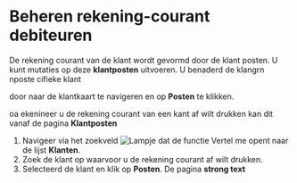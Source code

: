 # Beheren rekening-courant debiteuren

De rekening courant van de klant wordt gevormd door de klant posten. U kunt mutaties op deze **klantposten** uitvoeren.
U benaderd de klangrn nposte cifieke klant

 door naar de klantkaart te navigeren en op **Posten** te klikken. 

 oa ekenineer u de rekening courant van een kant af wilt drukken kan dit vanaf de pagina **Klantposten**

1. Navigeer via het zoekveld ![Lampje dat de functie Vertel me opent](https://docs.microsoft.com/nl-NL/dynamics365/business-central/media/ui-search/search_small.png "Vertel me wat u wilt doen") naar de lijst **Klanten**.
2. Zoek de klant op waarvoor u de rekening courant af wilt drukken. 
3. Selecteerd de klant en klik op **Posten**. De pagina **strong text**
<!--stackedit_data:
eyJoaXN0b3J5IjpbMTUzMzM0NTU2NSwtMTYxNzU3MjM5MSwyMD
czNjAzMDc0LC05NzU0NjYyMjJdfQ==
-->